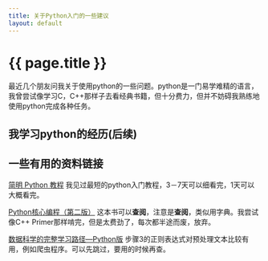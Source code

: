 ```yaml
---
title: 关于Python入门的一些建议
layout: default
---
```

# {{ page.title }}
最近几个朋友问我关于使用python的一些问题。python是一门易学难精的语言，我曾尝试像学习C，C++那样子去看经典书籍，但十分费力，但并不妨碍我熟练地使用python完成各种任务。

## 我学习python的经历(后续)

## 一些有用的资料链接


[简明 Python 教程](http://woodpecker.org.cn/abyteofpython_cn/chinese/) 
我见过最短的python入门教程，3－7天可以细看完，1天可以大概看完。

[Python核心编程（第二版）](http://book.douban.com/subject/3112503/) 这本书可以**查阅**，注意是**查阅**，类似用字典。我尝试像C++ Primer那样啃完，但是太费劲了，每次都半途而废，放弃。

[数据科学的完整学习路径—Python版](http://python.jobbole.com/80981/) 
步骤3的正则表达式对预处理文本比较有用，例如爬虫程序。可以先跳过，要用的时候再查。
